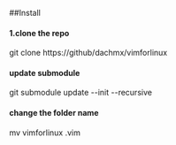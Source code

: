 ##Install

#### 1.clone the repo
git clone https://github/dachmx/vimforlinux


#### update submodule
git submodule update --init --recursive


#### change the folder name
mv vimforlinux .vim


